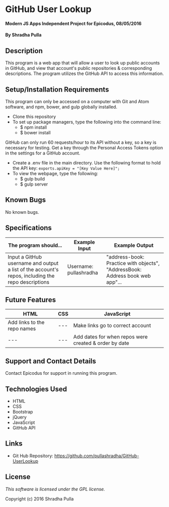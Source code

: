 # GitHub User Lookup

#### Modern JS Apps Independent Project for Epicodus, 08/05/2016

#### By Shradha Pulla

## Description

This program is a web app that will allow a user to look up public accounts in GitHub, and view that account's public repositories & corresponding descriptions. The program utilizes the GitHub API to access this information.

## Setup/Installation Requirements

This program can only be accessed on a computer with Git and Atom software, and npm, bower, and gulp globally installed.

* Clone this repository
* To set up package managers, type the following into the command line:
  * $ npm install
  * $ bower install

GitHub can only run 60 requests/hour to its API without a key, so a key is necessary for testing. Get a key through the Personal Access Tokens option in the settings for a GitHub account.
* Create a .env file in the main directory. Use the following format to hold the API key:
  `
  exports.apiKey = "[Key Value Here]";
  `
* To view the webpage, type the following:
  * $ gulp build
  * $ gulp server

## Known Bugs

No known bugs.

## Specifications

The program should... | Example Input | Example Output
----- | ----- | -----
Input a GitHub username and output a list of the account's repos, including the repo descriptions | Username: pullashradha | "address-book: Practice with objects", "AddressBook: Address book web app"...

## Future Features

HTML | CSS | JavaScript
----- | ----- | -----
Add links to the repo names | --- | Make links go to correct account
--- | --- | Add dates for when repos were created & order by date

## Support and Contact Details

Contact Epicodus for support in running this program.

## Technologies Used

* HTML
* CSS
* Bootstrap
* jQuery
* JavaScript
* GitHub API

## Links

* Git Hub Repository: https://github.com/pullashradha/GitHub-UserLookup

## License

*This software is licensed under the GPL license.*

Copyright (c) 2016 Shradha Pulla
